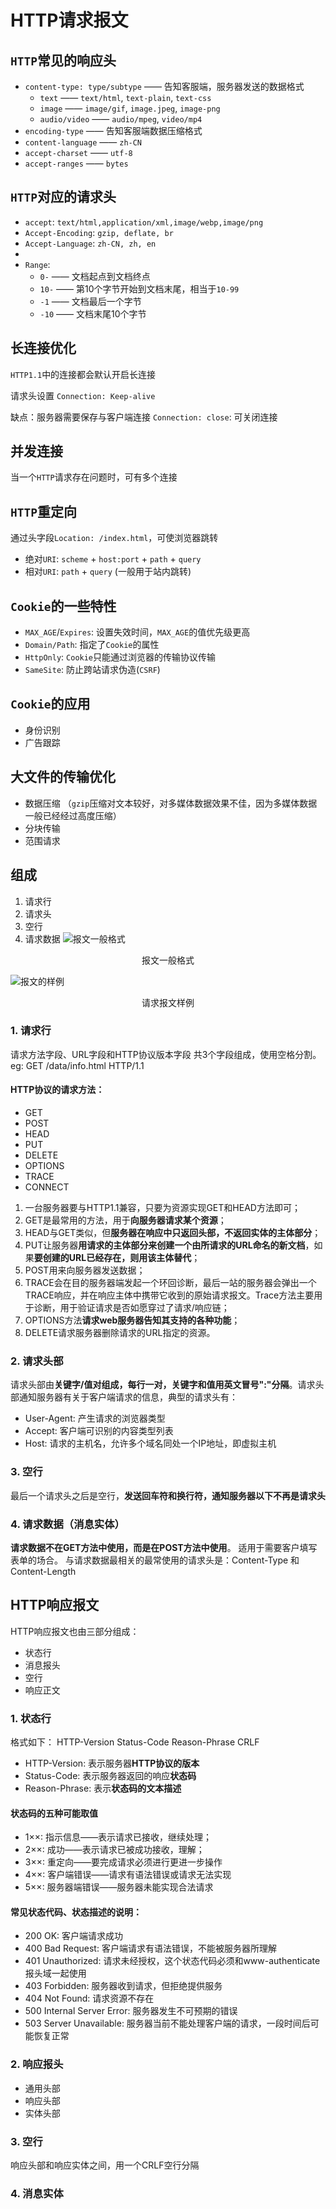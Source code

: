 # HTTP请求报文

## `HTTP`常见的响应头
- `content-type: type/subtype` —— 告知客服端，服务器发送的数据格式
  - `text` —— `text/html`, `text-plain`, `text-css`
  - `image` —— `image/gif`, `image.jpeg`, `image-png`
  - `audio/video` —— `audio/mpeg`, `video/mp4`
- `encoding-type` —— 告知客服端数据压缩格式
- `content-language` —— `zh-CN`
- `accept-charset` —— `utf-8`
- `accept-ranges` —— `bytes`

## `HTTP`对应的请求头
- `accept`: `text/html,application/xml,image/webp,image/png`
- `Accept-Encoding`: `gzip, deflate, br`
- `Accept-Language`: `zh-CN, zh, en`
- 
- `Range`: 
  - `0-` —— 文档起点到文档终点
  - `10-` —— 第10个字节开始到文档末尾，相当于`10-99`
  - `-1` —— 文档最后一个字节
  - `-10` —— 文档末尾10个字节

## 长连接优化
`HTTP1.1`中的连接都会默认开启长连接

请求头设置
`Connection: Keep-alive`

缺点：服务器需要保存与客户端连接
`Connection: close`: 可关闭连接

## 并发连接
当一个`HTTP`请求存在问题时，可有多个连接

## `HTTP`重定向
通过头字段`Location: /index.html`，可使浏览器跳转
- 绝对`URI`: `scheme` + `host:port` + `path` + `query`
- 相对`URI`: `path` + `query` (一般用于站内跳转)

## `Cookie`的一些特性
- `MAX_AGE`/`Expires`: 设置失效时间，`MAX_AGE`的值优先级更高
- `Domain/Path`: 指定了`Cookie`的属性
- `HttpOnly`: `Cookie`只能通过浏览器的传输协议传输
- `SameSite`: 防止跨站请求伪造(`CSRF`)

## `Cookie`的应用
- 身份识别
- 广告跟踪

## 大文件的传输优化
- 数据压缩 （`gzip`压缩对文本较好，对多媒体数据效果不佳，因为多媒体数据一般已经经过高度压缩）
- 分块传输
- 范围请求

## 组成
1. 请求行
2. 请求头
3. 空行
4. 请求数据
![报文一般格式](./images/报文一般格式.png)
<center>报文一般格式</center>

![报文的样例](images/请求报文样例.png)
<center>请求报文样例</center>

### 1. 请求行
请求方法字段、URL字段和HTTP协议版本字段 共3个字段组成，使用空格分割。
eg: GET /data/info.html HTTP/1.1

#### HTTP协议的请求方法：
- GET
- POST
- HEAD
- PUT
- DELETE
- OPTIONS
- TRACE
- CONNECT

1. 一台服务器要与HTTP1.1兼容，只要为资源实现GET和HEAD方法即可；
2. GET是最常用的方法，用于**向服务器请求某个资源**；
3. HEAD与GET类似，但**服务器在响应中只返回头部，不返回实体的主体部分**；
4. PUT让服务器**用请求的主体部分来创建一个由所请求的URL命名的新文档**，如果**要创建的URL已经存在，则用该主体替代**；
5. POST用来向服务器发送数据；
6. TRACE会在目的服务器端发起一个环回诊断，最后一站的服务器会弹出一个TRACE响应，并在响应主体中携带它收到的原始请求报文。Trace方法主要用于诊断，用于验证请求是否如愿穿过了请求/响应链；
7. OPTIONS方法**请求web服务器告知其支持的各种功能**；
8. DELETE请求服务器删除请求的URL指定的资源。

### 2. 请求头部
请求头部由**关键字/值对组成，每行一对，关键字和值用英文冒号":"分隔**。请求头部通知服务器有关于客户端请求的信息，典型的请求头有：
+ User-Agent: 产生请求的浏览器类型
+ Accept: 客户端可识别的内容类型列表
+ Host: 请求的主机名，允许多个域名同处一个IP地址，即虚拟主机

### 3. 空行
最后一个请求头之后是空行，**发送回车符和换行符，通知服务器以下不再是请求头**

### 4. 请求数据（消息实体）
**请求数据不在GET方法中使用，而是在POST方法中使用**。
适用于需要客户填写表单的场合。
与请求数据最相关的最常使用的请求头是：Content-Type 和 Content-Length


## HTTP响应报文
HTTP响应报文也由三部分组成：
- 状态行
- 消息报头
- 空行
- 响应正文
  
### 1. 状态行
格式如下：
HTTP-Version Status-Code Reason-Phrase CRLF
- HTTP-Version: 表示服务器**HTTP协议的版本**
- Status-Code: 表示服务器返回的响应**状态码**
- Reason-Phrase: 表示**状态码的文本描述**

#### 状态码的五种可能取值
- 1××: 指示信息——表示请求已接收，继续处理；
- 2××: 成功——表示请求已被成功接收，理解；
- 3××: 重定向——要完成请求必须进行更进一步操作
- 4××: 客户端错误——请求有语法错误或请求无法实现
- 5××: 服务器端错误——服务器未能实现合法请求

#### 常见状态代码、状态描述的说明：
+ 200 OK: 客户端请求成功
+ 400 Bad Request: 客户端请求有语法错误，不能被服务器所理解
+ 401 Unauthorized: 请求未经授权，这个状态代码必须和www-authenticate报头域一起使用
+ 403 Forbidden: 服务器收到请求，但拒绝提供服务
+ 404 Not Found: 请求资源不存在
+ 500 Internal Server Error: 服务器发生不可预期的错误
+ 503 Server Unavailable: 服务器当前不能处理客户端的请求，一段时间后可能恢复正常

### 2. 响应报头
+ 通用头部
+ 响应头部
+ 实体头部

### 3. 空行
响应头部和响应实体之间，用一个CRLF空行分隔

### 4. 消息实体